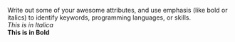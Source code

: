 Write out some of your awesome attributes, and use emphasis (like bold or italics) to identify keywords, programming languages, or skills.<br>
_This is in Italica_<br>
**This is in Bold**
